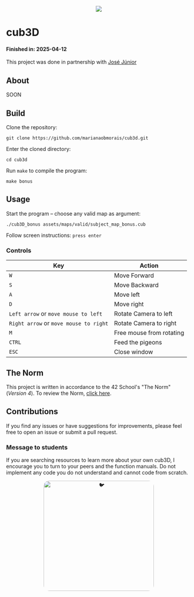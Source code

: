 <p align="center">
	<img src="https://img.shields.io/github/last-commit/marianaobmorais/cub3d?color=%2312bab9&style=flat-square"/>
</p>

# cub3D

#### Finished in: 2025-04-12

This project was done in partnership with [José Júnior](https://github.com/joseevilasio)

## About

SOON

## Build

Clone the repository: 
```shell
git clone https://github.com/marianaobmorais/cub3d.git
```
Enter the cloned directory:
```shell
cd cub3d
```
Run `make` to compile the program:
```shell
make bonus
```
## Usage
Start the program – choose any valid map as argument:
```shell
./cub3D_bonus assets/maps/valid/subject_map_bonus.cub
```
Follow screen instructions: `press enter`

### Controls
| Key | Action |
|---|---|
| `W` | Move Forward |
| `S` | Move Backward |
| `A` | Move left |
| `D` | Move right |
| `Left arrow` or `move mouse to left` | Rotate Camera to left |
| `Right arrow` or `move mouse to right` | Rotate Camera to right |
| `M` | Free mouse from rotating |
| `CTRL` | Feed the pigeons |
| `ESC` | Close window |

## The Norm

This project is written in accordance to the 42 School's "The Norm" (_Version 4_). To review the Norm, [click here](https://github.com/42School/norminette/blob/master/pdf/en.norm.pdf).

## Contributions

If you find any issues or have suggestions for improvements, please feel free to open an issue or submit a pull request.

### Message to students

If you are searching resources to learn more about your own cub3D, I encourage you to turn to your peers and the function manuals. Do not implement any code you do not understand and cannot code from scratch.


<div align="center">
  <img src="https://media2.giphy.com/media/v1.Y2lkPTc5MGI3NjExa3p0a3NkN2lvbHF5eGhhOHBocnVqdWZlazUyNWNjbmlmZHdlZjFreSZlcD12MV9pbnRlcm5hbF9naWZfYnlfaWQmY3Q9Zw/l0MYRTamKvnt0Vr32/giphy.gif" alt="🐦" width="300" style="border-radius: 15px;">
</div>

